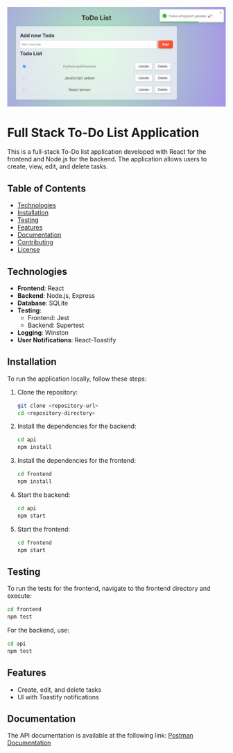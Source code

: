 ![](./Bilder/Bild.png)

# Full Stack To-Do List Application

This is a full-stack To-Do list application developed with React for the frontend and Node.js for the backend. The application allows users to create, view, edit, and delete tasks.

## Table of Contents

- [Technologies](#technologies)
- [Installation](#installation)
- [Testing](#testing)
- [Features](#features)
- [Documentation](#documentation)
- [Contributing](#contributing)
- [License](#license)

## Technologies

- **Frontend**: React
- **Backend**: Node.js, Express
- **Database**: SQLite
- **Testing**:
  - Frontend: Jest
  - Backend: Supertest
- **Logging**: Winston
- **User Notifications**: React-Toastify

## Installation

To run the application locally, follow these steps:

1. Clone the repository:
   ```bash
   git clone <repository-url>
   cd <repository-directory>
   ```

2. Install the dependencies for the backend:
   ```bash
   cd api
   npm install
   ```

3. Install the dependencies for the frontend:
   ```bash
   cd frontend
   npm install
   ```

4. Start the backend:
   ```bash
   cd api
   npm start
   ```

5. Start the frontend:
   ```bash
   cd frontend
   npm start
   ```

## Testing

To run the tests for the frontend, navigate to the frontend directory and execute:
```bash
cd frontend
npm test
```

For the backend, use:
```bash
cd api
npm test
```

## Features

- Create, edit, and delete tasks
- UI with Toastify notifications

## Documentation

The API documentation is available at the following link: [Postman Documentation](https://documenter.getpostman.com/view/37301523/2sAXxLAZSH#99c3348e-1193-45d2-9e26-11766653c5c9)

